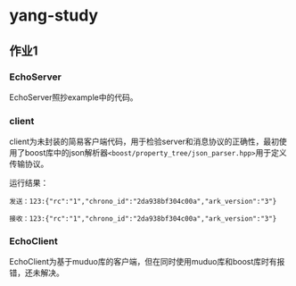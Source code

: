 # yang-study

## 作业1
### EchoServer
EchoServer照抄example中的代码。

### client
client为未封装的简易客户端代码，用于检验server和消息协议的正确性，最初使用了boost库中的json解析器`<boost/property_tree/json_parser.hpp>`用于定义传输协议。

运行结果：
```
发送：123:{"rc":"1","chrono_id":"2da938bf304c00a","ark_version":"3"}

接收：123:{"rc":"1","chrono_id":"2da938bf304c00a","ark_version":"3"}
```

### EchoClient
EchoClient为基于muduo库的客户端，但在同时使用muduo库和boost库时有报错，还未解决。

